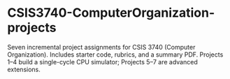 # CSIS3740-ComputerOrganization-projects
Seven incremental project assignments for CSIS 3740 (Computer Organization).  Includes starter code, rubrics, and a summary PDF.  Projects 1–4 build a single-cycle CPU simulator; Projects 5–7 are advanced extensions.
